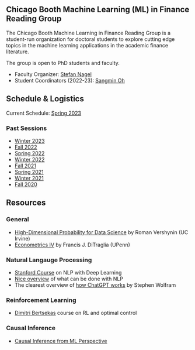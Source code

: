 ## Chicago Booth Machine Learning (ML) in Finance Reading Group

The Chicago Booth Machine Learning in Finance Reading Group is a student-run organization for doctoral students to explore cutting edge topics in the machine learning applications in the academic finance literature.

The group is open to PhD students and faculty.
- Faculty Organizer: [Stefan Nagel](https://voices.uchicago.edu/stefannagel/)
- Student Coordinators (2022-23): [Sangmin Oh](https://sangmino.github.io/)

## Schedule & Logistics
Current Schedule: [Spring 2023](2023S.md)

### Past Sessions
- [Winter 2023](2023W.md)
- [Fall 2022](2022F.md)
- [Spring 2022](2022S.md)
- [Winter 2022](2022W.md)
- [Fall 2021](2021F.md)
- [Spring 2021](2021S.md)
- [Winter 2021](2020W.md)
- [Fall 2020](2020F.md)

## Resources

### General
- [High-Dimensional Probability for Data Science](https://www.math.uci.edu/~rvershyn/teaching/hdp/hdp.html) by Roman Vershynin (UC Irvine)
- [Econometrics IV](https://ditraglia.com/econ722/) by Francis J. DiTraglia (UPenn)

### Natural Langauge Processing
- [Stanford Course](https://web.stanford.edu/class/cs224n/index.html#schedule) on NLP with Deep Learning
- [Nice overview](https://xcorr.net/2022/05/30/large-language-models-will-change-science) of what can be done with NLP
- The clearest overview of [how ChatGPT works](https://writings.stephenwolfram.com/2023/02/what-is-chatgpt-doing-and-why-does-it-work/) by Stephen Wolfram

### Reinforcement Learning
- [Dimitri Bertsekas](http://web.mit.edu/dimitrib/www/RLbook.html) course on RL and optimal control

### Causal Inference
- [Causal Inference from ML Perspective](https://www.bradyneal.com/Introduction_to_Causal_Inference-Dec17_2020-Neal.pdf)
